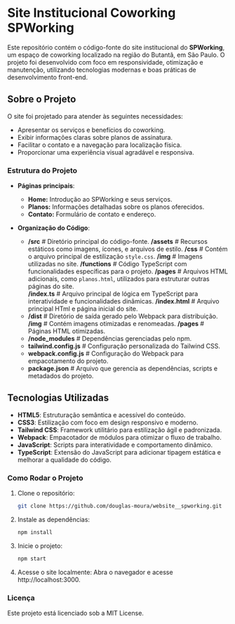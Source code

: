 # Site Institucional Coworking SPWorking

Este repositório contém o código-fonte do site institucional do **SPWorking**, um espaço de coworking localizado na região do Butantã, em São Paulo. O projeto foi desenvolvido com foco em responsividade, otimização e manutenção, utilizando tecnologias modernas e boas práticas de desenvolvimento front-end.

## Sobre o Projeto

O site foi projetado para atender às seguintes necessidades:
- Apresentar os serviços e benefícios do coworking.
- Exibir informações claras sobre planos de assinatura.
- Facilitar o contato e a navegação para localização física.
- Proporcionar uma experiência visual agradável e responsiva.

### Estrutura do Projeto

- **Páginas principais**: 
  - **Home:** Introdução ao SPWorking e seus serviços.
  - **Planos:** Informações detalhadas sobre os planos oferecidos.
  - **Contato:** Formulário de contato e endereço.
    
- **Organização do Código**:
  - **/src**                  # Diretório principal do código-fonte.
       **/assets**            # Recursos estáticos como imagens, ícones, e arquivos de estilo.
          **/css**            # Contém o arquivo principal de estilização `style.css`.
          **/img**            # Imagens utilizadas no site.
       **/functions**         # Código TypeScript com funcionalidades específicas para o projeto.
       **/pages**             # Arquivos HTML adicionais, como `planos.html`, utilizados para estruturar outras páginas do site.  
       **/index.ts**          # Arquivo principal de lógica em TypeScript para interatividade e funcionalidades dinâmicas.
       **/index.html**        # Arquivo principal HTml e página inicial do site.
  - **/dist**                 # Diretório de saída gerado pelo Webpack para distribuição.
       **/img**               # Contém imagens otimizadas e renomeadas.
       **/pages**             # Páginas HTML otimizadas.
  - **/node_modules**         # Dependências gerenciadas pelo npm.
  - **tailwind.config.js**    # Configuração personalizada do Tailwind CSS.
  - **webpack.config.js**     # Configuração do Webpack para empacotamento do projeto.
  - **package.json**          # Arquivo que gerencia as dependências, scripts e metadados do projeto.  

## Tecnologias Utilizadas

- **HTML5**: Estruturação semântica e acessível do conteúdo.
- **CSS3**: Estilização com foco em design responsivo e moderno.
- **Tailwind CSS**: Framework utilitário para estilização ágil e padronizada.
- **Webpack**: Empacotador de módulos para otimizar o fluxo de trabalho.
- **JavaScript**: Scripts para interatividade e comportamento dinâmico.
- **TypeScript**: Extensão do JavaScript para adicionar tipagem estática e melhorar a qualidade do código. 

### Como Rodar o Projeto

1. Clone o repositório:
   
   ```bash
   git clone https://github.com/douglas-moura/website__spworking.git
   ```

2. Instale as dependências:

   ```bash
   npm install
   ```

3. Inicie o projeto:

   ```bash
   npm start
   ```

4. Acesse o site localmente: Abra o navegador e acesse http://localhost:3000.

### Licença

Este projeto está licenciado sob a MIT License.
